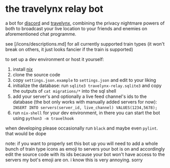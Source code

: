 # the travelynx relay bot

a bot for [discord](https://en.wikipedia.org/wiki/Apple_of_Discord) and [travelynx](https://travelynx.de), combining the privacy nightmare powers of both to broadcast your live location to your friends and enemies on aforementioned chat programme.

see [/icons/descriptions.md] for all currently supported train types (it won't break on others, it just looks fancier if the train is supported)

to set up a dev environment or host it yourself:
1. install [nix](https://nixos.org/download#download-nix)
2. clone the source code
3. copy `settings.json.example` to `settings.json` and edit to your liking
4. initialize the database: run `sqlite3 travelynx-relay.sqlite3` and copy the outputs of `cat migrations/*` into the sql shell
5. add your server's and optionally a live feed channel's ids to the database (the bot only works with manually added servers for now): `INSERT INTO servers(server_id, live_channel) VALUES(1234,5678);`
6. run `nix-shell` for your dev environment, in there you can start the bot using `python3 -m travelhook`

when developing please occasionally run `black` and maybe even `pylint`. that would be dope

note: if you want to properly set this bot up you will need to add a whole bunch of train type icons as emoji to servers your bot is on and accordingly edit the source code with its ids because your bot won't have access to the servers my bot's emoji are on. i know this is very annoying. sorry
